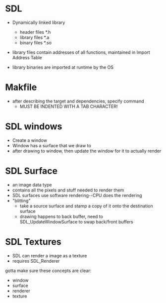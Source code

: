 # SDL

- Dynamically linked library
    - header files *.h
    - library files *.a
    - binary files *.so

- library files contain addresses of all functions, maintained in Import Address Table
- library binaries are imported at runtime by the OS

# Makfile

- after describing the target and dependencies, specify command
    - MUST BE INDENTED WITH A TAB CHARACTER!

# SDL windows

- Create a window
- Window has a surface that we draw to
- after drawing to window, then update the window for it to actually render

# SDL Surface

- an image data type
- contains all the pixels and stuff needed to render them
- SDL surfaces use software rendering--CPU does the rendering
- "blitting"
    - take a source surface and stamp a copy of it onto the destination surface
    - drawing happens to back buffer, need to SDL_UpdateWindowSurface to swap back/front buffers

# SDL Textures

- SDL can render a image as a texture
- requires SDL_Renderer

gotta make sure these concepts are clear:
- window
- surface
- renderer
- texture
